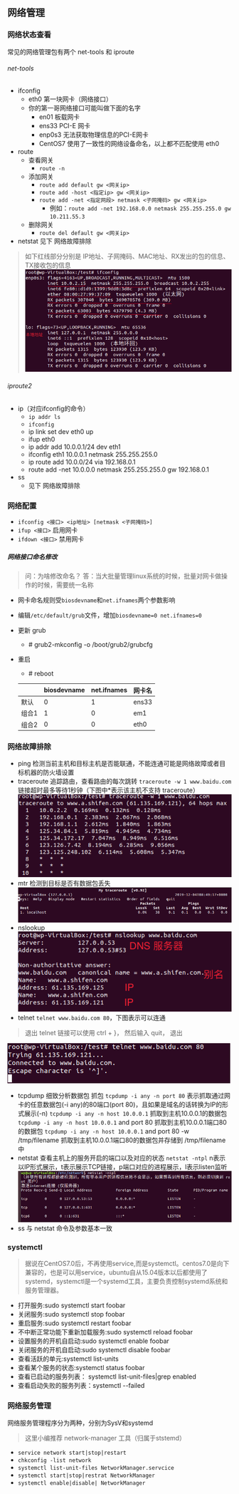 ## 网络管理

### 网络状态查看
常见的网络管理包有两个 net-tools 和 iproute
###### net-tools
* ifconfig
  - eth0 第一块网卡（网络接口）
  - 你的第一哥网络接口可能叫做下面的名字
    - en01 板载网卡
    - ens33 PCI-E 网卡
    - enp0s3 无法获取物理信息的PCI-E网卡
    - CentOS7 使用了一致性的网络设备命名，以上都不匹配使用 eth0
* route
  * 查看网关
    - `route -n`
  * 添加网关
    * `route add default gw <网关ip>`
    * `route add -host <指定ip> gw <网关ip>`
    * `route add -net <指定网段> netmask <子网掩码> gw <网关ip>`
      - 例如：`route add -net 192.168.0.0 netmask 255.255.255.0 gw 10.211.55.3`
  * 删除网关
    * `route del default gw <网关ip>`
* netstat
  见下 网络故障排除
> 如下红线部分分别是 IP地址、子网掩码、MAC地址、RX发出的包的信息、TX接收包的信息
![](./images/ifconfig.png)

###### iproute2
* ip（对应ifconfig的命令）
  * `ip addr ls`
  - `ifconfig`
  * ip link set dev eth0 up
  - ifup eth0
  * ip addr add 10.0.0.1/24 dev eth1
  - ifconfig eth1 10.0.0.1 netmask 255.255.255.0
  * ip route add 10.0.0/24 via 192.168.0.1
  - route add -net 10.0.0.0 netmask 255.255.255.0 gw 192.168.0.1
* ss
  - 见下 网络故障排除

### 网络配置
* `ifconfig <接口> <ip地址> [netmask <子网掩码>]`
* `ifup <接口>` 启用网卡
* `ifdown <接口>` 禁用网卡
##### 网络接口命名修改
> 问：为啥修改命名？
答：当大批量管理linux系统的时候，批量对网卡做操作的时候，需要统一名称
* 网卡命名规则受`biosdevname`和`net.ifnames`两个参数影响
* 编辑`/etc/default/grub`文件，增加`biosdevname=0 net.ifnames=0`
* 更新 grub
  - \# grub2-mkconfig -o /boot/grub2/grubcfg
* 重启
  * \# reboot

  |  | biosdevname | net.ifnames | 网卡名
  |---|-------------|-------------|----
  | 默认 | 0 | 1 | ens33
  | 组合1 | 1 | 0 | em1
  | 组合2 | 0 | 0 | eth0


### 网络故障排除
* ping 检测当前主机和目标主机是否能联通，不能连通可能是网络故障或者目标机器的防火墙设置
* traceroute 追踪路由，查看路由的每次跳转 `traceroute -w 1 www.baidu.com` 链接超时最多等待1秒钟（下图中*表示该主机不支持 traceroute）
![](./images/traceroute.png)
* mtr 检测到目标是否有数据包丢失
![](./images/mtr.png)
* nslookup
![](./images/nslookup.png)
* telnet
`telnet www.baidu.com 80`，下图表示可以连通
> 退出 telnet 链接可以使用 ctrl + }， 然后输入 quit， 退出


![](./images/telnet.png)
* tcpdump 细致分析数据包 抓包
`tcpdump -i any -n port 80` 表示抓取通过网卡的任意数据包(-i any)的80端口(port 80)，且如果是域名的话转换为IP的形式展示(-n)
`tcpdump -i any -n host 10.0.0.1` 抓取到主机10.0.0.1的数据包
`tcpdump -i any -n host 10.0.0.1` and port 80 抓取到主机10.0.0.1端口80的数据包
`tcpdump -i any -n host 10.0.0.1` and port 80 -w /tmp/filename 抓取到主机10.0.0.1端口80的数据包并存储到 /tmp/filename 中
* netstat
查看主机上的服务开启的端口以及对应的状态
`netstat -ntpl` n表示以IP形式展示，t表示展示TCP链接，p端口对应的进程展示，l表示listen监听
![](./images/netstat.png)
* ss
与 netstat 命令及参数基本一致

### systemctl
>据说在CentOS7.0后，不再使用service,而是systemctl。centos7.0是向下兼容的，也是可以用service，ubuntu自从15.04版本以后都使用了systemd，systemctl是一个systemd工具，主要负责控制systemd系统和服务管理器。
* 打开服务:sudo systemctl start foobar
* 关闭服务:sudo systemctl stop foobar
* 重启服务:sudo systemctl restart foobar
* 不中断正常功能下重新加载服务:sudo systemctl reload foobar
* 设置服务的开机自启动:sudo systemctl enable foobar
* 关闭服务的开机自启动:sudo systemctl disable foobar
* 查看活跃的单元:systemctl list-units
* 查看某个服务的状态:systemctl status foobar
* 查看已启动的服务列表： systemctl list-unit-files|grep enabled
* 查看启动失败的服务列表：systemctl --failed

### 网络服务管理
网络服务管理程序分为两种，分别为SysV和systemd
> 这里小编推荐 network-manager 工具（归属于ststemd）
* `service network start|stop|restart`
* `chkconfig -list network`
* `systemctl list-unit-files NetworkManager.servcice`
* `systemctl start|stop|restrat NetworkManager`
* `systemctl enable|disable| NetworkManager`
